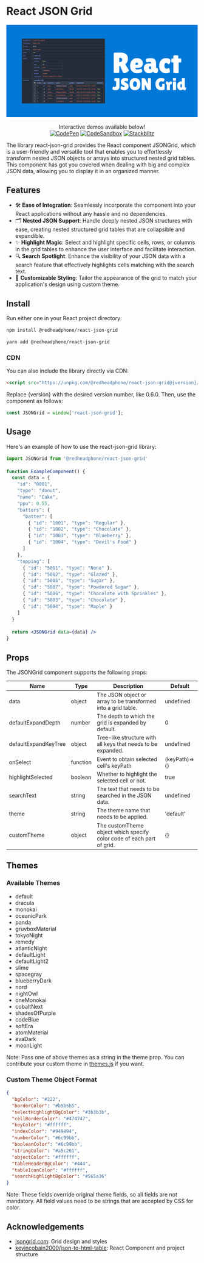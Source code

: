 # React JSON Grid

<p align="center">
  <img src="images/github-banner.png">
</p>

<p align="center">
  Interactive demos available below!<br>
  <a href="https://codepen.io/redheadphone/pen/rNoyrgW"><img alt="CodePen" src="https://img.shields.io/badge/CodePen-8A2BE2?logo=codepen"></a>
  <a href="https://codesandbox.io/s/react-json-grid-demo-7ymdg3"><img alt="CodeSandbox" src="https://img.shields.io/badge/CodeSandbox-4ea94b?logo=codesandbox"></a>
  <a href="https://stackblitz.com/edit/react-json-grid-7hyzqq"><img alt="Stackblitz" src="https://img.shields.io/badge/Stackblitz-blue?logo=stackblitz"></a>
</p>


The library react-json-grid provides the React component JSONGrid, which is a user-friendly and versatile tool that enables you to effortlessly transform nested JSON objects or arrays into structured nested grid tables. This component has got you covered when dealing with big and complex JSON data, allowing you to display it in an organized manner.

## Features

- 🛠️ **Ease of Integration**: Seamlessly incorporate the component into your React applications without any hassle and no dependencies.
- 🗂️ **Nested JSON Support**: Handle deeply nested JSON structures with ease, creating nested structured grid tables that are collapsible and expandible.
- ✨ **Highlight Magic**: Select and highlight specific cells, rows, or columns in the grid tables to enhance the user interface and facilitate interaction.
- 🔍 **Search Spotlight**: Enhance the visibility of your JSON data with a search feature that effectively highlights cells matching with the search text.
- 🎨 **Customizable Styling**: Tailor the appearance of the grid to match your application's design using custom theme.

## Install

Run either one in your React project directory:

```bash
npm install @redheadphone/react-json-grid
```

```bash
yarn add @redheadphone/react-json-grid
```

### CDN

You can also include the library directly via CDN:

```html
<script src="https://unpkg.com/@redheadphone/react-json-grid@{version}/dist/index.umd.js"></script>
```

Replace {version} with the desired version number, like 0.6.0. Then, use the component as follows:

```jsx
const JSONGrid = window['react-json-grid'];
```

## Usage

Here's an example of how to use the react-json-grid library:

```jsx
import JSONGrid from '@redheadphone/react-json-grid'

function ExampleComponent() {
  const data = {
    "id": "0001",
    "type": "donut",
    "name": "Cake",
    "ppu": 0.55,
    "batters": {
      "batter": [
        { "id": "1001", "type": "Regular" },
        { "id": "1002", "type": "Chocolate" },
        { "id": "1003", "type": "Blueberry" },
        { "id": "1004", "type": "Devil's Food" }
      ]
    },
    "topping": [
      { "id": "5001", "type": "None" },
      { "id": "5002", "type": "Glazed" },
      { "id": "5005", "type": "Sugar" },
      { "id": "5007", "type": "Powdered Sugar" },
      { "id": "5006", "type": "Chocolate with Sprinkles" },
      { "id": "5003", "type": "Chocolate" },
      { "id": "5004", "type": "Maple" }
    ]
  }

  return <JSONGrid data={data} />
}
```

## Props

The JSONGrid component supports the following props:

| Name                  | Type     | Description                                                           | Default       |
| --------------------- | -------- | --------------------------------------------------------------------- | ------------- |
| data                  | object   | The JSON object or array to be transformed into a grid table.         | undefined     |
| defaultExpandDepth    | number   | The depth to which the grid is expanded by default.                   | 0             |
| defaultExpandKeyTree  | object   | Tree-like structure with all keys that needs to be expanded.          | undefined     |
| onSelect              | function | Event to obtain selected cell's keyPath                               | (keyPath)=>{} |
| highlightSelected     | boolean  | Whether to highlight the selected cell or not.                        | true          |
| searchText            | string   | The text that needs to be searched in the JSON data.                  | undefined     |
| theme                 | string   | The theme name that needs to be applied.                              | 'default'     |
| customTheme           | object   | The customTheme object which specify color code of each part of grid. | {}            |

## Themes

### Available Themes

- default
- dracula
- monokai
- oceanicPark
- panda
- gruvboxMaterial
- tokyoNight
- remedy
- atlanticNight
- defaultLight
- defaultLight2
- slime
- spacegray
- blueberryDark
- nord
- nightOwl
- oneMonokai
- cobaltNext
- shadesOfPurple
- codeBlue
- softEra
- atomMaterial
- evaDark
- moonLight

Note: Pass one of above themes as a string in the theme prop. You can contribute your custom theme in [themes.js](src/themes.js) if you want.

### Custom Theme Object Format

```json
{
  "bgColor": "#222",
  "borderColor": "#b5b5b5",
  "selectHighlightBgColor": "#3b3b3b",
  "cellBorderColor": "#474747",
  "keyColor": "#ffffff",
  "indexColor": "#949494",
  "numberColor": "#6c99bb",
  "booleanColor": "#6c99bb",
  "stringColor": "#a5c261",
  "objectColor": "#ffffff",
  "tableHeaderBgColor": "#444",
  "tableIconColor": "#ffffff",
  "searchHighlightBgColor": "#565a36"
}
```

Note: These fields override original theme fields, so all fields are not mandatory. All field values need to be strings that are accepted by CSS for color.

## Acknowledgements

- [jsongrid.com](https://jsongrid.com/json-grid): Grid design and styles
- [kevincobain2000/json-to-html-table](https://github.com/kevincobain2000/json-to-html-table): React Component and project structure